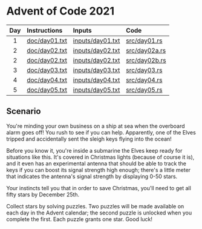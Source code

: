 # Advent of Code 2021

| Day | Instructions | Inputs | Code |
| :-: | :- | :- | :- |
| 1 |[doc/day01.txt](./doc/day01.txt) |[inputs/day01.txt](./inputs/day01.txt) | [src/day01.rs](./src/day01.rs) |
| 2 |[doc/day02.txt](./doc/day02.txt) |[inputs/day02.txt](./inputs/day02.txt) | [src/day02a.rs](./src/day02a.rs) |
| 2 |[doc/day02.txt](./doc/day02.txt) |[inputs/day02.txt](./inputs/day02.txt) | [src/day02b.rs](./src/day02b.rs) |
| 3 |[doc/day03.txt](./doc/day03.txt) |[inputs/day03.txt](./inputs/day03.txt) | [src/day03.rs](./src/day03.rs) |
| 4 |[doc/day04.txt](./doc/day04.txt) |[inputs/day04.txt](./inputs/day04.txt) | [src/day04.rs](./src/day04.rs) |
| 5 |[doc/day05.txt](./doc/day05.txt) |[inputs/day05.txt](./inputs/day05.txt) | [src/day05.rs](./src/day05.rs) |

## Scenario 

You're minding your own business on a ship at sea when the overboard alarm goes
off! You rush to see if you can help. Apparently, one of the Elves tripped and
accidentally sent the sleigh keys flying into the ocean!

Before you know it, you're inside a submarine the Elves keep ready for
situations like this. It's covered in Christmas lights (because of course it
is), and it even has an experimental antenna that should be able to track the
keys if you can boost its signal strength high enough; there's a little meter
that indicates the antenna's signal strength by displaying 0-50 stars.

Your instincts tell you that in order to save Christmas, you'll need to get all
fifty stars by December 25th.

Collect stars by solving puzzles. Two puzzles will be made available on each
day in the Advent calendar; the second puzzle is unlocked when you complete the
first. Each puzzle grants one star. Good luck!


